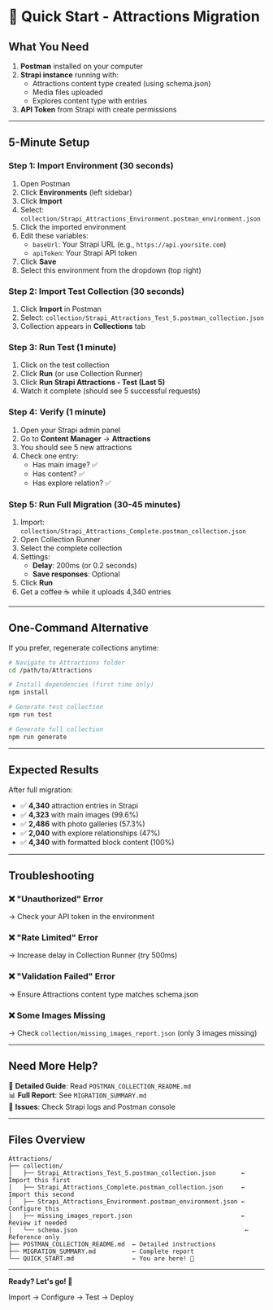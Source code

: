# 🚀 Quick Start - Attractions Migration

## What You Need

1. **Postman** installed on your computer
2. **Strapi instance** running with:
   - Attractions content type created (using schema.json)
   - Media files uploaded
   - Explores content type with entries
3. **API Token** from Strapi with create permissions

---

## 5-Minute Setup

### Step 1: Import Environment (30 seconds)

1. Open Postman
2. Click **Environments** (left sidebar)
3. Click **Import**
4. Select: `collection/Strapi_Attractions_Environment.postman_environment.json`
5. Click the imported environment
6. Edit these variables:
   - `baseUrl`: Your Strapi URL (e.g., `https://api.yoursite.com`)
   - `apiToken`: Your Strapi API token
7. Click **Save**
8. Select this environment from the dropdown (top right)

### Step 2: Import Test Collection (30 seconds)

1. Click **Import** in Postman
2. Select: `collection/Strapi_Attractions_Test_5.postman_collection.json`
3. Collection appears in **Collections** tab

### Step 3: Run Test (1 minute)

1. Click on the test collection
2. Click **Run** (or use Collection Runner)
3. Click **Run Strapi Attractions - Test (Last 5)**
4. Watch it complete (should see 5 successful requests)

### Step 4: Verify (1 minute)

1. Open your Strapi admin panel
2. Go to **Content Manager** → **Attractions**
3. You should see 5 new attractions
4. Check one entry:
   - Has main image? ✅
   - Has content? ✅
   - Has explore relation? ✅

### Step 5: Run Full Migration (30-45 minutes)

1. Import: `collection/Strapi_Attractions_Complete.postman_collection.json`
2. Open Collection Runner
3. Select the complete collection
4. Settings:
   - **Delay**: 200ms (or 0.2 seconds)
   - **Save responses**: Optional
5. Click **Run**
6. Get a coffee ☕ while it uploads 4,340 entries

---

## One-Command Alternative

If you prefer, regenerate collections anytime:

```bash
# Navigate to Attractions folder
cd /path/to/Attractions

# Install dependencies (first time only)
npm install

# Generate test collection
npm run test

# Generate full collection
npm run generate
```

---

## Expected Results

After full migration:

- ✅ **4,340** attraction entries in Strapi
- ✅ **4,323** with main images (99.6%)
- ✅ **2,486** with photo galleries (57.3%)
- ✅ **2,040** with explore relationships (47%)
- ✅ **4,340** with formatted block content (100%)

---

## Troubleshooting

### ❌ "Unauthorized" Error
→ Check your API token in the environment

### ❌ "Rate Limited" Error
→ Increase delay in Collection Runner (try 500ms)

### ❌ "Validation Failed" Error
→ Ensure Attractions content type matches schema.json

### ❌ Some Images Missing
→ Check `collection/missing_images_report.json` (only 3 images missing)

---

## Need More Help?

📖 **Detailed Guide**: Read `POSTMAN_COLLECTION_README.md`  
📊 **Full Report**: See `MIGRATION_SUMMARY.md`  
🐛 **Issues**: Check Strapi logs and Postman console

---

## Files Overview

```
Attractions/
├── collection/
│   ├── Strapi_Attractions_Test_5.postman_collection.json       ← Import this first
│   ├── Strapi_Attractions_Complete.postman_collection.json     ← Import this second
│   ├── Strapi_Attractions_Environment.postman_environment.json ← Configure this
│   ├── missing_images_report.json                              ← Review if needed
│   └── schema.json                                              ← Reference only
├── POSTMAN_COLLECTION_README.md  ← Detailed instructions
├── MIGRATION_SUMMARY.md          ← Complete report
└── QUICK_START.md                ← You are here! 👋
```

---

**Ready? Let's go! 🎉**

Import → Configure → Test → Deploy


